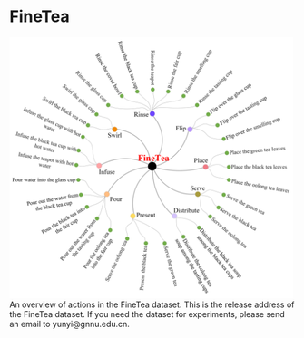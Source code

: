 # FineTea
<img src="https://github.com/Changwei-Ouyang/FineTea/blob/main/finetea.png" width="500px"> 
An overview of actions in the FineTea dataset.
This is the release address of the FineTea dataset. If you need the dataset for experiments, please send an email to yunyi@gnnu.edu.cn.
